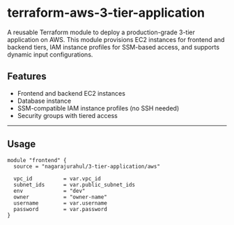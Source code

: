 # terraform-aws-3-tier-application

A reusable Terraform module to deploy a production-grade 3-tier application on AWS. This module provisions EC2 instances for frontend and backend tiers, IAM instance profiles for SSM-based access, and supports dynamic input configurations.

## Features

- Frontend and backend EC2 instances
- Database instance
- SSM-compatible IAM instance profiles (no SSH needed)
- Security groups with tiered access

---

## Usage

```hcl
module "frontend" {
  source = "nagarajurahul/3-tier-application/aws"

  vpc_id          = var.vpc_id
  subnet_ids      = var.public_subnet_ids
  env             = "dev"
  owner           = "owner-name"
  username        = var.username
  password        = var.password
}
